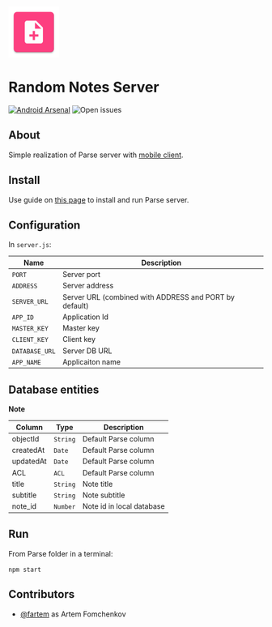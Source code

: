 <img src="media/ic_app.png" height="100px" />

Random Notes Server
=======================

[![Android Arsenal](https://img.shields.io/badge/Android%20Arsenal-Android%20Parse%20Server%20Client-brightgreen.svg?style=flat)](https://android-arsenal.com/details/3/7906)
![Open issues](https://img.shields.io/github/issues-raw/fartem/parse-test-server.svg?color=ff534a)

About
-------------------

Simple realization of Parse server with [mobile client](https://github.com/fartem/parse-android-test-app).

__Install__
-------------------

Use guide on [this page](https://docs.parseplatform.org/parse-server/guide/) to install and run Parse server.

__Configuration__
-------------------

In `server.js`:

| Name  | Description |
| ------------- | ------------- |
| `PORT` | Server port |
| `ADDRESS` | Server address |
| `SERVER_URL` | Server URL (combined with ADDRESS and PORT by default) |
| `APP_ID` | Application Id |
| `MASTER_KEY` | Master key |
| `CLIENT_KEY` | Client key |
| `DATABASE_URL` | Server DB URL |
| `APP_NAME` | Applicaiton name |

Database entities
-------------------

__Note__

| Column | Type | Description |
| --- | --- | --- |
| objectId | `String` | Default Parse column |
| createdAt | `Date` | Default Parse column |
| updatedAt | `Date` | Default Parse column |
| ACL | `ACL` | Default Parse column |
| title | `String` | Note title |
| subtitle | `String` | Note subtitle |
| note_id | `Number` | Note id in local database |

Run
-------------------

From Parse folder in a terminal:
```shell
npm start
```

Contributors
-------------------

* [@fartem](https://github.com/fartem) as Artem Fomchenkov